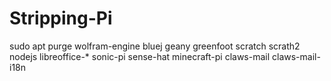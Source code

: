 # Stripping-Pi

sudo apt purge wolfram-engine bluej geany greenfoot scratch scrath2 nodejs libreoffice-* sonic-pi sense-hat minecraft-pi claws-mail claws-mail-i18n 
